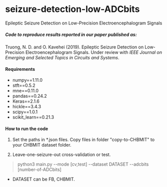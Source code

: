 # seizure-detection-low-ADCbits
Epileptic Seizure Detection on Low-Precision Electroencephalogram Signals

##### Code to reproduce results reported in our paper published as:
Truong, N. D. and O. Kavehei (2019). Epileptic Seizure Detection on Low-Precision Electroencephalogram Signals. Under review with *IEEE Journal on Emerging and Selected Topics in Circuits and Systems*.

#### Requirements

* numpy==1.11.0
* stft==0.5.2
* mne==0.11.0
* pandas==0.24.2
* Keras==2.1.6
* hickle==3.4.3
* scipy==1.0.1
* scikit_learn==0.21.3

#### How to run the code
1. Set the paths in \*.json files. Copy files in folder "copy-to-CHBMIT" to your CHBMIT dataset folder.

2. Leave-one-seizure-out cross-validation or test.
> python3 main.py --mode [cv,test] --dataset DATASET --adcbits [number-of-ADCbits]
* DATASET can be FB, CHBMIT.
